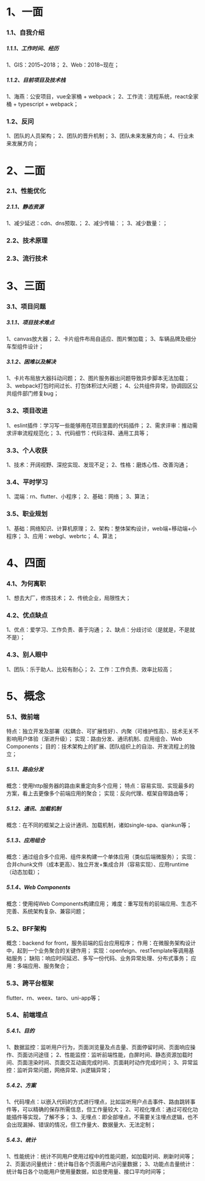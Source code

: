 # 1、一面

### 1.1、自我介绍

##### 1.1.1、工作时间、经历

1、GIS：2015~2018；
2、Web：2018~现在；

##### 1.1.2、目前项目及技术栈

1、海燕：公安项目，vue全家桶 + webpack；
2、工作流：流程系统，react全家桶 + typescript + webpack；

### 1.2、反问

1、团队的人员架构；
2、团队的晋升机制；
3、团队未来发展方向；
4、行业未来发展方向；

# 2、二面

### 2.1、性能优化

##### 2.1.1、静态资源

1、减少延迟：cdn、dns预取、；
2、减少传输：；
3、减少数量：；

### 2.2、技术原理

### 2.3、流行技术

# 3、三面

### 3.1、项目问题

##### 3.1.1、项目技术难点

1、canvas放大器；
2、卡片组件布局自适应、图片懒加载；
3、车辆品牌及细分车型组件设计；

##### 3.1.2、困难以及解决

1、卡片布局放大器抖动问题；
2、图片服务器出问题导致异步脚本无法加载；
3、webpack打包时间过长、打包体积过大问题；
4、公共组件异常，协调园区公共组件部门修复bug；

### 3.2、项目改进

1、eslint插件：学习写一些能够用在项目里面的代码插件；
2、需求评审：推动需求评审流程规范化；
3、代码细节：代码注释、通用工具等；

### 3.3、个人收获

1、技术：开阔视野、深挖实现、发现不足；
2、性格：磨炼心性、改善沟通；

### 3.4、平时学习

1、混端：rn、flutter、小程序；
2、基础：网络；
3、算法；

### 3.5、职业规划

1、基础：网络知识、计算机原理；
2、架构：整体架构设计，web端+移动端+小程序；
3、应用：webgl、webrtc；
4、算法；

# 4、四面

### 4.1、为何离职

1、想去大厂，修炼技术；
2、传统企业，局限性大；

### 4.2、优点缺点

1、优点：爱学习、工作负责、善于沟通；
2、缺点：分歧讨论（是就是，不是就不是）；

### 4.3、别人眼中

1、团队：乐于助人、比较有耐心；
2、工作：工作负责、效率比较高；

# 5、概念

### 5.1、微前端

特点：独立开发及部署（松耦合、可扩展性好）、内聚（可维护性高）、技术无关不影响用户体验（渐进升级）；
实现：路由分发、通讯机制、应用组合、Web Components；
目的：技术架构上的扩展、团队组织上的自治、开发流程上的独立；

##### 5.1.1、路由分发

概念：使用http服务器的路由来重定向多个应用；
特点：容易实现、实现最多的方案，看上去更像多个前端应用的聚合；
实现：反向代理、框架自带路由等；

##### 5.1.2、通讯、加载机制

概念：在不同的框架之上设计通讯、加载机制，诸如single-spa、qiankun等；

##### 5.1.3、应用组合

概念：通过组合多个应用、组件来构建一个单体应用（类似后端微服务）；
实现：合并chunk文件（成本更高）、独立开发+集成合并（容易实现）、应用runtime（动态加载）；

##### 5.1.4、Web Components

概念：使用纯Web Components构建应用；
难度：重写现有的前端应用、生态不完善、系统架构复杂、兼容问题；

### 5.2、BFF架构

概念：backend for front，服务前端的后台应用程序；
作用：在微服务架构设计中，起到一个业务聚合的关键作用；
实现：openfeign、restTemplate等调用基础服务；
缺陷：响应时间延迟、多写一份代码、业务异常处理、分布式事务；
应用：多端应用、服务聚合；

### 5.3、跨平台框架

flutter、rn、weex、taro、uni-app等；

### 5.4、前端埋点

##### 5.4.1、目的

1、数据监控：监听用户行为，页面浏览量及点击量、页面停留时间、页面响应操作、页面访问途径；
2、性能监控：监听前端性能，白屏时间、静态资源加载时间、页面渲染时间、页面交互动画完成时间、页面耗时动作完成时间；
3、异常监控：监听异常问题，网络异常、js逻辑异常；

##### 5.4.2、方案

1、代码埋点：以嵌入代码的方式进行埋点，比如监听用户点击事件、路由跳转事件等，可以精确的保存所需信息，但工作量较大；
2、可视化埋点：通过可视化功能插件等实现，了解不多；
3、无埋点：即全部埋点，不需要关注埋点逻辑，也不会出现漏掉、错误的情况，但工作量大、数据量大、无法定制；

##### 5.4.3、统计

1、性能统计：统计不同用户使用过程中的性能问题，如加载时间、刷新时间等；
2、页面访问量统计：统计每日各个页面用户访问量数据；
3、功能点击量统计：统计每日各个功能用户使用量数据，如总使用量、接口平均时间等；